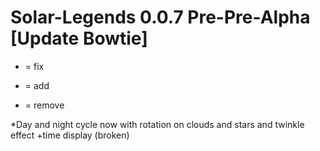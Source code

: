 # Solar-Legends 0.0.7 Pre-Pre-Alpha [Update Bowtie]

* = fix
+ = add
- = remove

*Day and night cycle now with rotation on clouds and stars and twinkle effect
+time display (broken)